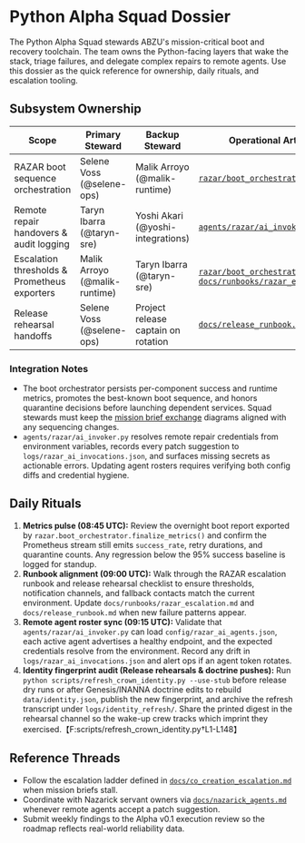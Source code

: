 # Python Alpha Squad Dossier

The Python Alpha Squad stewards ABZU's mission-critical boot and recovery toolchain. The team owns the Python-facing layers that wake the stack, triage failures, and delegate complex repairs to remote agents. Use this dossier as the quick reference for ownership, daily rituals, and escalation tooling.

## Subsystem Ownership

| Scope | Primary Steward | Backup Steward | Operational Artifacts |
| --- | --- | --- | --- |
| RAZAR boot sequence orchestration | Selene Voss (@selene-ops) | Malik Arroyo (@malik-runtime) | [`razar/boot_orchestrator.py`](../../razar/boot_orchestrator.py)
| Remote repair handovers & audit logging | Taryn Ibarra (@taryn-sre) | Yoshi Akari (@yoshi-integrations) | [`agents/razar/ai_invoker.py`](../../agents/razar/ai_invoker.py)
| Escalation thresholds & Prometheus exporters | Malik Arroyo (@malik-runtime) | Taryn Ibarra (@taryn-sre) | [`razar/boot_orchestrator.py`](../../razar/boot_orchestrator.py), [`docs/runbooks/razar_escalation.md`](../runbooks/razar_escalation.md)
| Release rehearsal handoffs | Selene Voss (@selene-ops) | Project release captain on rotation | [`docs/release_runbook.md`](../release_runbook.md)

### Integration Notes
- The boot orchestrator persists per-component success and runtime metrics, promotes the best-known boot sequence, and honors quarantine decisions before launching dependent services. Squad stewards must keep the [mission brief exchange](../mission_brief_exchange.md) diagrams aligned with any sequencing changes.
- `agents/razar/ai_invoker.py` resolves remote repair credentials from environment variables, records every patch suggestion to `logs/razar_ai_invocations.json`, and surfaces missing secrets as actionable errors. Updating agent rosters requires verifying both config diffs and credential hygiene.

## Daily Rituals

1. **Metrics pulse (08:45 UTC):** Review the overnight boot report exported by `razar.boot_orchestrator.finalize_metrics()` and confirm the Prometheus stream still emits `success_rate`, retry durations, and quarantine counts. Any regression below the 95% success baseline is logged for standup.
2. **Runbook alignment (09:00 UTC):** Walk through the RAZAR escalation runbook and release rehearsal checklist to ensure thresholds, notification channels, and fallback contacts match the current environment. Update `docs/runbooks/razar_escalation.md` and `docs/release_runbook.md` when new failure patterns appear.
3. **Remote agent roster sync (09:15 UTC):** Validate that `agents/razar/ai_invoker.py` can load `config/razar_ai_agents.json`, each active agent advertises a healthy endpoint, and the expected credentials resolve from the environment. Record any drift in `logs/razar_ai_invocations.json` and alert ops if an agent token rotates.
4. **Identity fingerprint audit (Release rehearsals & doctrine pushes):** Run `python scripts/refresh_crown_identity.py --use-stub` before release dry runs or after Genesis/INANNA doctrine edits to rebuild `data/identity.json`, publish the new fingerprint, and archive the refresh transcript under `logs/identity_refresh/`. Share the printed digest in the rehearsal channel so the wake-up crew tracks which imprint they exercised.【F:scripts/refresh_crown_identity.py†L1-L148】

## Reference Threads
- Follow the escalation ladder defined in [`docs/co_creation_escalation.md`](../co_creation_escalation.md) when mission briefs stall.
- Coordinate with Nazarick servant owners via [`docs/nazarick_agents.md`](../nazarick_agents.md) whenever remote agents accept a patch suggestion.
- Submit weekly findings to the Alpha v0.1 execution review so the roadmap reflects real-world reliability data.
